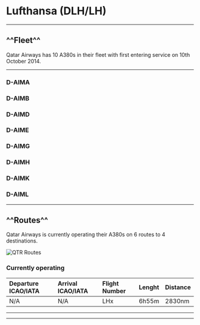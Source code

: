 # Lufthansa (DLH/LH)

---

## ^^Fleet^^
Qatar Airways has 10 A380s in their fleet with first entering service on 10th October 2014.

---

### D-AIMA
### D-AIMB
### D-AIMD
### D-AIME
### D-AIMG
### D-AIMH
### D-AIMK
### D-AIML


---

## ^^Routes^^
Qatar Airways is currently operating their A380s on 6 routes to 4 destinations.

![QTR Routes](../../../fbw-a38nx/assets/routes/qtrroutes.jpg "QTR Routes")

### **Currently operating**
| Departure ICAO/IATA | Arrival ICAO/IATA | Flight Number | Lenght | Distance |
|:--------|:--------|:------|:------|:-----|
| N/A | N/A | LHx | 6h55m | 2830nm |


---
---
